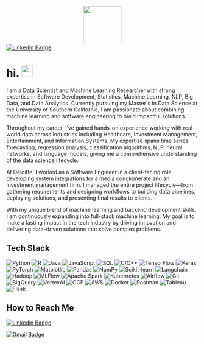 <div id="header" align="center">
  <img src="https://media.giphy.com/media/FPbnShq1h1IS5FQyPD/giphy.gif" width="100"/>
</div>
<div id="badges">
<a href="https://www.linkedin.com/in/revatipawar29">
    <img src="https://img.shields.io/badge/LinkedIn-blue?style=for-the-badge&logo=linkedin&logoColor=white" alt="LinkedIn Badge"/>
  </a></div>
<h1>
  hi.
  <img src="https://media.giphy.com/media/hvRJCLFzcasrR4ia7z/giphy.gif" width="30px"/>
</h1>

I am a Data Scientist and Machine Learning Researcher with strong expertise in Software Development, Statistics, Machine Learning, NLP, Big Data, and Data Analytics. Currently pursuing my Master's in Data Science at the University of Southern California, I am passionate about combining machine learning and software engineering to build impactful solutions.

Throughout my career, I’ve gained hands-on experience working with real-world data across industries including Healthcare, Investment Management, Entertainment, and Information Systems. My expertise spans time series forecasting, regression analysis, classification algorithms, NLP, neural networks, and language models, giving me a comprehensive understanding of the data science lifecycle.

At Deloitte, I worked as a Software Engineer in a client-facing role, developing system integrations for a media conglomerate and an investment management firm. I managed the entire project lifecycle—from gathering requirements and designing workflows to building data pipelines, deploying solutions, and presenting final results to clients.

With my unique blend of machine learning and backend development skills, I am continuously expanding into full-stack machine learning. My goal is to make a lasting impact in the tech industry by driving innovation and delivering data-driven solutions that solve complex problems.

<div>
  <h2>Tech Stack</h2>
  <img src="https://img.shields.io/badge/Python-3776AB?style=for-the-badge&logo=python&logoColor=white" alt="Python" />
  <img src="https://img.shields.io/badge/R-276DC3?style=for-the-badge&logo=r&logoColor=white" alt="R" />
  <img src="https://img.shields.io/badge/Java-007396?style=for-the-badge&logo=java&logoColor=white" alt="Java" />
  <img src="https://img.shields.io/badge/JavaScript-F7DF1E?style=for-the-badge&logo=javascript&logoColor=black" alt="JavaScript" />
  <img src="https://img.shields.io/badge/SQL-4479A1?style=for-the-badge&logo=postgresql&logoColor=white" alt="SQL" />
  <img src="https://img.shields.io/badge/C%2FC++-00599C?style=for-the-badge&logo=cplusplus&logoColor=white" alt="C/C++" />
  <img src="https://img.shields.io/badge/TensorFlow-FF6F00?style=for-the-badge&logo=tensorflow&logoColor=white" alt="TensorFlow" />
  <img src="https://img.shields.io/badge/Keras-D00000?style=for-the-badge&logo=keras&logoColor=white" alt="Keras" />
  <img src="https://img.shields.io/badge/PyTorch-EE4C2C?style=for-the-badge&logo=pytorch&logoColor=white" alt="PyTorch" />
  <img src="https://img.shields.io/badge/Matplotlib-3776AB?style=for-the-badge&logo=python&logoColor=white" alt="Matplotlib" />
  <img src="https://img.shields.io/badge/Pandas-150458?style=for-the-badge&logo=pandas&logoColor=white" alt="Pandas" />
  <img src="https://img.shields.io/badge/NumPy-013243?style=for-the-badge&logo=numpy&logoColor=white" alt="NumPy" />
  <img src="https://img.shields.io/badge/Scikit--Learn-F7931E?style=for-the-badge&logo=scikit-learn&logoColor=white" alt="Scikit-learn" />
  <img src="https://img.shields.io/badge/Langchain-3776AB?style=for-the-badge&logo=python&logoColor=white" alt="Langchain" />
  <img src="https://img.shields.io/badge/Hadoop-66CCFF?style=for-the-badge&logo=apachehadoop&logoColor=black" alt="Hadoop" />
  <img src="https://img.shields.io/badge/MLFlow-0194E2?style=for-the-badge&logo=mlflow&logoColor=white" alt="MLFlow" />
  <img src="https://img.shields.io/badge/Apache%20Spark-E25A1C?style=for-the-badge&logo=apachespark&logoColor=white" alt="Apache Spark" />
  <img src="https://img.shields.io/badge/Kubernetes-326CE5?style=for-the-badge&logo=kubernetes&logoColor=white" alt="Kubernetes" />
  <img src="https://img.shields.io/badge/Airflow-017CEE?style=for-the-badge&logo=apacheairflow&logoColor=white" alt="Airflow" />
  <img src="https://img.shields.io/badge/Git-F05032?style=for-the-badge&logo=git&logoColor=white" alt="Git" />
  <img src="https://img.shields.io/badge/BigQuery-4285F4?style=for-the-badge&logo=googlecloud&logoColor=white" alt="BigQuery" />
  <img src="https://img.shields.io/badge/VertexAI-4285F4?style=for-the-badge&logo=googlecloud&logoColor=white" alt="VertexAI" />
  <img src="https://img.shields.io/badge/GCP-4285F4?style=for-the-badge&logo=googlecloud&logoColor=white" alt="GCP" />
  <img src="https://img.shields.io/badge/AWS-232F3E?style=for-the-badge&logo=amazonaws&logoColor=white" alt="AWS" />
  <img src="https://img.shields.io/badge/Docker-2496ED?style=for-the-badge&logo=docker&logoColor=white" alt="Docker" />
  <img src="https://img.shields.io/badge/Postman-FF6C37?style=for-the-badge&logo=postman&logoColor=white" alt="Postman" />
  <img src="https://img.shields.io/badge/Tableau-E97627?style=for-the-badge&logo=tableau&logoColor=white" alt="Tableau" />
  <img src="https://img.shields.io/badge/Flask-000000?style=for-the-badge&logo=flask&logoColor=white" alt="Flask" />
</div>




## How to Reach Me

[![Linkedin Badge](https://img.shields.io/badge/-LinkedIn-blue?style=flat&logo=Linkedin&logoColor=white)](https://www.linkedin.com/in/revatipawar29/)

[![Gmail Badge](https://img.shields.io/badge/-Gmail-D14836?style=flat&logo=Gmail&logoColor=white)](mailto:pawar.revatirajesh@gmail.com)


